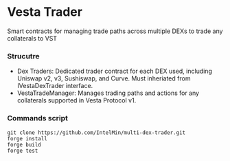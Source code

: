 # Vesta Trader

Smart contracts for managing trade paths across multiple DEXs to trade any
collaterals to VST

### Strucutre

- Dex Traders: Dedicated trader contract for each DEX used, including
  Uniswap v2, v3, Sushiswap, and Curve. Must inheriated from
  IVestaDexTrader interface.
- VestaTradeManager: Manages trading paths and actions for any collaterals
  supported in Vesta Protocol v1.

### Commands script

```
git clone https://github.com/IntelMin/multi-dex-trader.git
forge install
forge build
forge test
```
